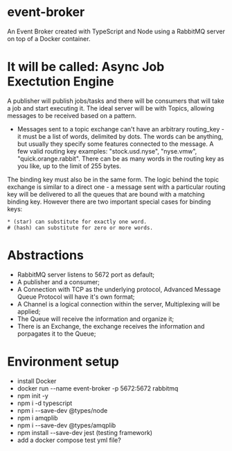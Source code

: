 # event-broker
An Event Broker created with TypeScript and Node using a RabbitMQ server on top of a Docker container.

# It will be called: Async Job Exectution Engine
A publisher will publish jobs/tasks and there will be consumers that will take a job and start executing it.
The ideal server will be with Topics, allowing messages to be received based on a pattern.

* Messages sent to a topic exchange can't have an arbitrary routing_key - it must be a list of words, delimited by dots. The words can be anything, but usually they specify some features connected to the message. A few valid routing key examples: "stock.usd.nyse", "nyse.vmw", "quick.orange.rabbit". There can be as many words in the routing key as you like, up to the limit of 255 bytes.

The binding key must also be in the same form. The logic behind the topic exchange is similar to a direct one - a message sent with a particular routing key will be delivered to all the queues that are bound with a matching binding key. However there are two important special cases for binding keys:

    * (star) can substitute for exactly one word.
    # (hash) can substitute for zero or more words.


# Abstractions
* RabbitMQ server listens to 5672 port as default;
* A publisher and a consumer;
* A Connection with TCP as the underlying protocol, Advanced Message Queue Protocol will have it's own format;
* A Channel is a logical connection within the server, Multiplexing will be applied; 
* The Queue will receive the information and organize it;
* There is an Exchange, the exchange receives the information and porpagates it to the Queue;

# Environment setup
* install Docker
* docker run --name event-broker -p 5672:5672 rabbitmq
* npm init -y
* npm i -d typescript
* npm i --save-dev @types/node
* npm i amqplib
* npm i --save-dev @types/amqplib
* npm install --save-dev jest (testing framework)
* add a docker compose test yml file?

